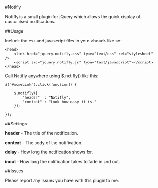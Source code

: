 #Notifly

Notifly is a small plugin for jQuery which allows the quick display of customised notifications.

##Usage

Include the css and javascript files in your &lt;head&gt; like so:

	<head>
		<link href="jquery.notifly.css" type="text/css" rel="stylesheet" />
		<script src="jquery.notifly.js" type="text/javascript"></script>
	</head>

Call Notifly anywhere using $.notifly() like this:

    $("#someLink").click(function() {

        $.notifly({
		    "header"  : "Notifly",
		    "content" : "Look how easy it is."		
        });

    });

##Settings

**header** - The title of the notification.

**content** - The body of the notification.

**delay** - How long the notification shows for.

**inout** - How long the notification takes to fade in and out.

##Issues

Please report any issues you have with this plugin to me.